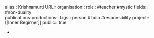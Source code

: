 alias:: Krishnamurti
URL::
organisation::
role:: #teacher #mystic 
fields:: #non-duality  
publications-productions:: 
tags:: person #India #responsibility 
project:: [[Inner Beginner]] 
public:: true

-